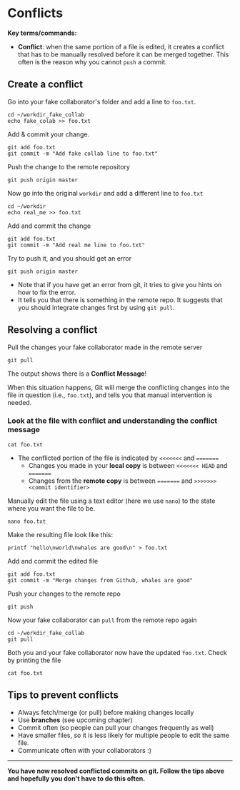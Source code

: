 # Conflicts

**Key terms/commands:**

* **Conflict**: when the same portion of a file is edited, it creates a conflict that has to be manually resolved before it can be merged together. This often is the reason why you cannot `push` a commit.

## Create a conflict

Go into your fake collaborator's folder and add a line to `foo.txt`.

```
cd ~/workdir_fake_collab
echo fake_colab >> foo.txt
```

Add & commit your change.

```
git add foo.txt
git commit -m "Add fake collab line to foo.txt"
```

Push the change to the remote repository

```
git push origin master
```

Now go into the original `workdir` and add a different line to `foo.txt`

```
cd ~/workdir
echo real_me >> foo.txt
```

Add and commit the change

```
git add foo.txt
git commit -m "Add real me line to foo.txt"
```

Try to push it, and you should get an error

```
git push origin master
```


* Note that if you have get an error from git, it tries to give you hints on how to fix the error.
* It tells you that there is something in the remote repo. It suggests that you should integrate changes first by using `git pull`.

## Resolving a conflict

Pull the changes your fake collaborator made in the remote server

```
git pull
```


The output shows there is a **Conflict Message**!

When this situation happens, Git will merge the conflicting changes into the file in question (i.e., `foo.txt`), and tells you that manual intervention is needed.


### Look at the file with conflict and understanding the conflict message

```
cat foo.txt
```

* The conflicted portion of the file is indicated by `<<<<<<<` and `=======`
  + Changes you made in your **local copy** is between `<<<<<<< HEAD` and `=======`
  + Changes from the **remote copy** is between `=======` and `>>>>>>> <commit identifier>`

Manually edit the file using a text editor (here we use `nano`) to the state where you want the file to be.

```
nano foo.txt
```

Make the resulting file look like this:

```
printf "hello\nworld\nwhales are good\n" > foo.txt
```

Add and commit the edited file

```
git add foo.txt
git commit -m "Merge changes from Github, whales are good"
```

Push your changes to the remote repo

```
git push
```

Now your fake collaborator can `pull` from the remote repo again

```
cd ~/workdir_fake_collab
git pull
```

Both you and your fake collaborator now have the updated `foo.txt`. Check by printing the file

```
cat foo.txt
```

## Tips to prevent conflicts

* Always fetch/merge (or pull) before making changes locally
* Use **branches** (see upcoming chapter)
* Commit often (so people can pull your changes frequently as well)
* Have smaller files, so it is less likely for multiple people to edit the same file.
* Communicate often with your collaborators :)

***
**You have now resolved conflicted commits on git. Follow the tips above and hopefully you don't have to do this often.**
